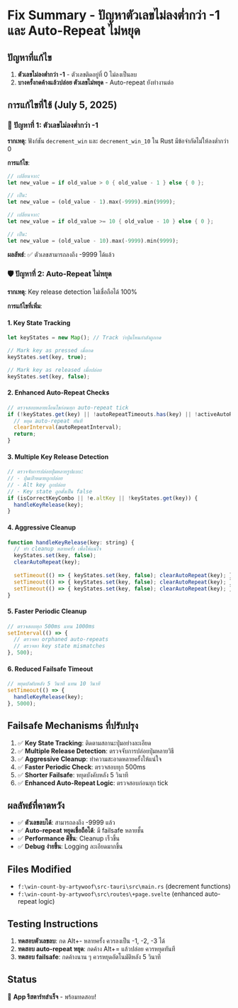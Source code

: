 # Fix Summary - ปัญหาตัวเลขไม่ลงต่ำกว่า -1 และ Auto-Repeat ไม่หยุด

## ปัญหาที่แก้ไข
1. **ตัวเลขไม่ลงต่ำกว่า -1** - ตัวเลขติดอยู่ที่ 0 ไม่ลงเป็นลบ
2. **บางครั้งกดค้างแล้วปล่อย ตัวเลขไม่หยุด** - Auto-repeat ยังทำงานต่อ

## การแก้ไขที่ใช้ (July 5, 2025)

### 🔧 ปัญหาที่ 1: ตัวเลขไม่ลงต่ำกว่า -1

**รากเหตุ**: ฟังก์ชัน `decrement_win` และ `decrement_win_10` ใน Rust มีข้อจำกัดไม่ให้ลงต่ำกว่า 0

**การแก้ไข**:
```rust
// เปลี่ยนจาก:
let new_value = if old_value > 0 { old_value - 1 } else { 0 };

// เป็น:
let new_value = (old_value - 1).max(-9999).min(9999);
```

```rust
// เปลี่ยนจาก:
let new_value = if old_value >= 10 { old_value - 10 } else { 0 };

// เป็น:
let new_value = (old_value - 10).max(-9999).min(9999);
```

**ผลลัพธ์**: ✅ ตัวเลขสามารถลงถึง -9999 ได้แล้ว

### 🛡️ ปัญหาที่ 2: Auto-Repeat ไม่หยุด

**รากเหตุ**: Key release detection ไม่เชื่อถือได้ 100%

**การแก้ไขที่เพิ่ม**:

#### 1. Key State Tracking
```javascript
let keyStates = new Map(); // Track ว่าปุ่มไหนกำลังถูกกด

// Mark key as pressed เมื่อกด
keyStates.set(key, true);

// Mark key as released เมื่อปล่อย
keyStates.set(key, false);
```

#### 2. Enhanced Auto-Repeat Checks
```javascript
// ตรวจสอบหลายเงื่อนไขก่อนทุก auto-repeat tick
if (!keyStates.get(key) || !autoRepeatTimeouts.has(key) || !activeAutoRepeats.has(key)) {
  // หยุด auto-repeat ทันที
  clearInterval(autoRepeatInterval);
  return;
}
```

#### 3. Multiple Key Release Detection
```javascript
// ตรวจจับการปล่อยปุ่มหลายรูปแบบ:
// - ปุ่มเป้าหมายถูกปล่อย
// - Alt key ถูกปล่อย  
// - Key state ถูกตั้งเป็น false
if (isCorrectKeyCombo || !e.altKey || !keyStates.get(key)) {
  handleKeyRelease(key);
}
```

#### 4. Aggressive Cleanup
```javascript
function handleKeyRelease(key: string) {
  // ทำ cleanup หลายครั้ง เพื่อให้แน่ใจ
  keyStates.set(key, false);
  clearAutoRepeat(key);
  
  setTimeout(() => { keyStates.set(key, false); clearAutoRepeat(key); }, 0);
  setTimeout(() => { keyStates.set(key, false); clearAutoRepeat(key); }, 10);
  setTimeout(() => { keyStates.set(key, false); clearAutoRepeat(key); }, 50);
}
```

#### 5. Faster Periodic Cleanup
```javascript
// ตรวจสอบทุก 500ms แทน 1000ms
setInterval(() => {
  // ตรวจหา orphaned auto-repeats
  // ตรวจหา key state mismatches
}, 500);
```

#### 6. Reduced Failsafe Timeout
```javascript
// หยุดบังคับหลัง 5 วินาที แทน 10 วินาที
setTimeout(() => {
  handleKeyRelease(key);
}, 5000);
```

## Failsafe Mechanisms ที่ปรับปรุง
1. ✅ **Key State Tracking**: ติดตามสถานะปุ่มอย่างละเอียด
2. ✅ **Multiple Release Detection**: ตรวจจับการปล่อยปุ่มหลายวิธี
3. ✅ **Aggressive Cleanup**: ทำความสะอาดหลายครั้งให้แน่ใจ
4. ✅ **Faster Periodic Check**: ตรวจสอบทุก 500ms
5. ✅ **Shorter Failsafe**: หยุดบังคับหลัง 5 วินาที
6. ✅ **Enhanced Auto-Repeat Logic**: ตรวจสอบก่อนทุก tick

## ผลลัพธ์ที่คาดหวัง
- ✅ **ตัวเลขลบได้**: สามารถลงถึง -9999 แล้ว
- ✅ **Auto-repeat หยุดเชื่อถือได้**: มี failsafe หลายชั้น
- ✅ **Performance ดีขึ้น**: Cleanup เร็วขึ้น
- ✅ **Debug ง่ายขึ้น**: Logging ละเอียดมากขึ้น

## Files Modified
- `f:\win-count-by-artywoof\src-tauri\src\main.rs` (decrement functions)
- `f:\win-count-by-artywoof\src\routes\+page.svelte` (enhanced auto-repeat logic)

## Testing Instructions
1. **ทดสอบตัวเลขลบ**: กด Alt+- หลายครั้ง ควรลงเป็น -1, -2, -3 ได้
2. **ทดสอบ auto-repeat หยุด**: กดค้าง Alt+= แล้วปล่อย ควรหยุดทันที
3. **ทดสอบ failsafe**: กดค้างนาน ๆ ควรหยุดอัตโนมัติหลัง 5 วินาที

## Status
🚀 **App รีสตาร์ทสำเร็จ** - พร้อมทดสอบ!
